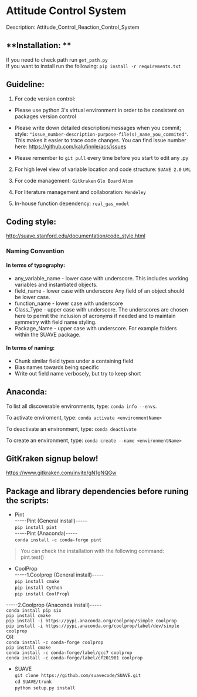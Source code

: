 # Attitude Control System
Description:
Attitude_Control_Reaction_Control_System

## **Installation: **
If you need to check path
run `get_path.py` \
If you want to install
run the following: `pip install -r requirements.txt`

## **Guideline:**

 1. For code version control:
-  Please use python 3's virtual environment in order to be consistent on packages version control

-  Please write down detailed description/messages when you commit; style: `"issue_number-description-purpose-file(s)_name_you_commited"`.  \
This makes it easier to trace code changes. You can find issue number here: https://github.com/kalufinnle/acs/issues

- Please remember to `git pull` every time before you start to edit any .py

2. For high level view of variable location and code structure:
    `SUAVE 2.0` `UML`

3. For code management:
    `Gitkraken` `Glo Board` `Atom`

4. For literature management and collaboration:
     `Mendeley`
     
5. In-house function dependency:
    `real_gas_model`
    
    
## **Coding style:**
http://suave.stanford.edu/documentation/code_style.html
### **Naming Convention**
#### In terms of typography:

- any_variable_name - lower case with underscore. This includes working variables and instantiated objects.
- field_name - lower case with underscore Any field of an object should be lower case.
- function_name - lower case with underscore
- Class_Type - upper case with underscore. The underscores are chosen here to permit the inclusion of acronyms if needed and to maintain symmetry with field name styling.
- Package_Name - upper case with underscore. For example folders within the SUAVE package.

#### In terms of naming:
- Chunk similar field types under a containing field
- Bias names towards being specific
- Write out field name verbosely, but try to keep short


## **Anaconda:**
To list all discoverable environments, type: `conda info --envs`.

To activate enviroment, type: `conda activate <environmentName>`

To deactivate an environment, type: `conda deactivate`

To create an environment, type: `conda create --name <environmentName>`


## **GitKraken signup below!**
https://www.gitkraken.com/invite/gN1gNQGw



## **Package and library dependencies before runing the scripts:**
- Pint \
-----Pint (General install)-----\
`pip install pint`\
-----Pint (Anaconda)-----\
`conda install -c conda-forge pint`
> You can check the installation with the following command:\
> pint.test()

- CoolProp \
-----1.Coolprop (General install)----- \
`pip install cmake`\
`pip install Cython`\
`pip install CoolProp`\

-----2.Coolprop (Anaconda install)-----\
`conda install pip six`\
`pip install cmake`\
`pip install -i https://pypi.anaconda.org/coolprop/simple coolprop`\
`pip install -i https://pypi.anaconda.org/coolprop/label/dev/simple coolprop`\
OR\
`conda install -c conda-forge coolprop` \
`pip install cmake`\
`conda install -c conda-forge/label/gcc7 coolprop` \
`conda install -c conda-forge/label/cf201901 coolprop`

- SUAVE \
`git clone https://github.com/suavecode/SUAVE.git` \
`cd SUAVE/trunk` \
`python setup.py install`
